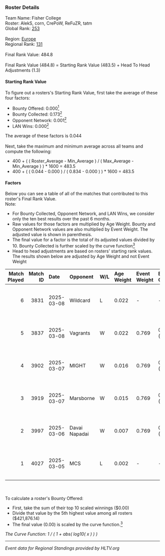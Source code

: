 ### Roster Details<br />
Team Name: Fisher College<br />
Roster: AlekS, corn, CrePoW, ReFuZR, tatm<br />
Global Rank: [253](../../standings_global_2025_09_01.md)<br />
<br />
Region: [Europe]( ../../standings_europe_2025_09_01.md)<br />
Regional Rank: [131]( ../../standings_europe_2025_09_01.md)<br />
<br />
Final Rank Value:  484.8<br />
<br />
Final Rank Value (484.8) = Starting Rank Value (483.5) + Head To Head Adjustments (1.3)<br />

#### Starting Rank Value<br />
To figure out a rosters's Starting Rank Value, first take the average of these four factors:<br />
- Bounty Offered: 0.000[<sup>1</sup>](#table2)
- Bounty Collected: 0.173[<sup>2</sup>](#table1)
- Opponent Network: 0.001[<sup>2</sup>](#table1)
- LAN Wins: 0.000[<sup>2</sup>](#table1)

The average of these factors is 0.044<br />
<br />
Next, take the maximum and minimum average across all teams and compute the following:<br />
- 400 + ( ( Roster_Average - Min_Average ) / ( Max_Average - Min_Average ) ) * 1600 = 483.5
- 400 + ( ( 0.044 - 0.000 ) / ( 0.834 - 0.000 ) ) * 1600 = 483.5


#### Factors<br />
Below you can see a table of all of the matches that contributed to this roster's Final Rank Value.<br />
Note:<br />

- For Bounty Collected, Opponent Network, and LAN Wins, we consider only the ten best results over the past 6 months.
- Raw values for those factors are multiplied by Age Weight. Bounty and Opponent Network values are also multiplied by Event Weight. The adjusted value is shown in parenthesis.
- The final value for a factor is the total of its adjusted values divided by 10. Bounty Collected is further scaled by the curve function[<sup>3</sup>](#curveFunction)
- Head to head adjustments are based on rosters' starting rank values. The results shown below are adjusted by Age Weight and not Event Weight
<span id="table1"></span><br />


| Match Played | Match ID | Date       | Opponent      | W/L | Age Weight | Event Weight | Bounty Collected | Opponent Network | LAN Wins  | H2H Adj. | Roster                            |
| -: | -: | :- | :- | :- | :- | :- | :- | :- | :- | -: | :- |
|            6 |     3831 | 2025-03-08 | Wildcard      | L   | 0.022      | -            | -                | -                | -         |    -0.05 | AlekS, corn, CrePoW, ReFuZR, tatm |
|            5 |     3837 | 2025-03-08 | Vagrants      | W   | 0.022      | 0.769        | 0.003 (0.000)    | 0.005 (0.000)    | 0 (0.000) |     0.47 | AlekS, corn, CrePoW, ReFuZR, tatm |
|            4 |     3902 | 2025-03-07 | MIGHT         | W   | 0.016      | 0.769        | 0.000 (0.000)    | 0.224 (0.003)    | 0 (0.000) |     0.36 | AlekS, corn, CrePoW, ReFuZR, tatm |
|            3 |     3919 | 2025-03-07 | Marsborne     | W   | 0.015      | 0.769        | 0.010 (0.000)    | 0.608 (0.007)    | 0 (0.000) |     0.42 | AlekS, corn, CrePoW, ReFuZR, tatm |
|            2 |     3997 | 2025-03-06 | Davai Napadai | W   | 0.007      | 0.769        | 0.000 (0.000)    | 0.000 (0.000)    | 0 (0.000) |     0.09 | AlekS, corn, CrePoW, ReFuZR, tatm |
|            1 |     4027 | 2025-03-05 | MCS           | L   | 0.002      | -            | -                | -                | -         |    -0.03 | AlekS, corn, CrePoW, ReFuZR, tatm |

<br />
<span id="table2"></span><br />
To calculate a roster's Bounty Offered:<br />

- First, take the sum of their top 10 scaled winnings ($0.00)
- Divide that value by the 5th highest value among all rosters ($421,876.14)
- The final value (0.00) is scaled by the curve function.[<sup>3</sup>](#curveFunction)

<span id="curveFunction"></span>_The Curve Function: 1 / ( 1 + abs( log10( x ) ) )_<br />

---
_Event data for Regional Standings provided by HLTV.org_<br />
